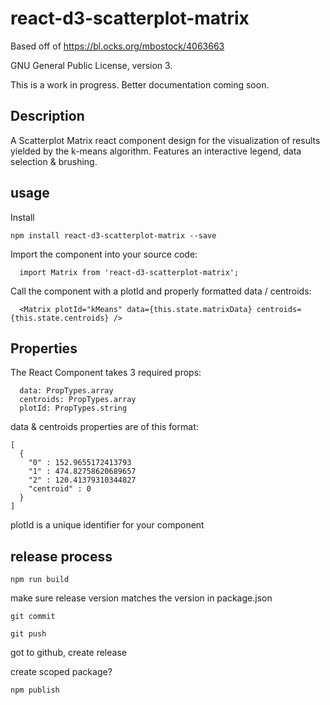 # react-d3-scatterplot-matrix

Based off of https://bl.ocks.org/mbostock/4063663

GNU General Public License, version 3. 

This is a work in progress. Better documentation coming soon.

## Description


A Scatterplot Matrix react component design for the visualization of results yielded by the k-means algorithm. Features an interactive legend, data selection & brushing. 

## usage

Install 
```
npm install react-d3-scatterplot-matrix --save

```

Import the component into your source code:

```
  import Matrix from 'react-d3-scatterplot-matrix';
```

Call the component with a plotId and properly formatted data / centroids:

```
  <Matrix plotId="kMeans" data={this.state.matrixData} centroids= {this.state.centroids} />
```



## Properties

The React Component takes 3 required props:

```
  data: PropTypes.array
  centroids: PropTypes.array
  plotId: PropTypes.string
```

data & centroids properties are of this format:

```
[
  {
    "0" : 152.9655172413793
    "1" : 474.82758620689657
    "2" : 120.41379310344827
    "centroid" : 0
  }
]

```

plotId is a unique identifier for your component


## release process

```
npm run build
```

make sure release version matches the version in package.json

```
git commit 

git push
```

got to github, create release


create scoped package? 

```
npm publish
```

 

